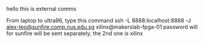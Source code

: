 hello this is external comms


From laptop to ultra96, type this command
ssh -L 8888:localhost:8888 -J alex-teo@sunfire.comp.nus.edu.sg xilinx@makerslab-fpga-01
password will for sunfire will be sent separately, the 2nd one is xilinx
